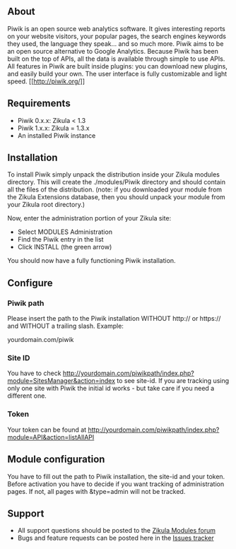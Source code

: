 ## About

Piwik is an open source web analytics software. It gives interesting reports on your website visitors, your popular pages, the search engines keywords they used, the language they speak… and so much more. Piwik aims to be an open source alternative to Google Analytics. Because Piwik has been built on the top of APIs, all the data is available through simple to use APIs. All features in Piwik are built inside plugins: you can download new plugins, and easily build your own. The user interface is fully customizable and light speed. [[http://piwik.org/]]

## Requirements

* Piwik 0.x.x: Zikula < 1.3
* Piwik 1.x.x: Zikula = 1.3.x
* An installed Piwik instance

## Installation

To install Piwik simply unpack the distribution inside your Zikula modules directory. This will create the ./modules/Piwik directory and should contain all the files of the distribution. (note: if you downloaded your module from the Zikula Extensions database, then you should unpack your module from your Zikula root directory.)

Now, enter the administration portion of your Zikula site:

* Select MODULES Administration
* Find the Piwik entry in the list
* Click INSTALL (the green arrow) 

You should now have a fully functioning Piwik installation.

## Configure


### Piwik path

Please insert the path to the Piwik installation WITHOUT http:// or https:// and WITHOUT a trailing slash.
Example:

  yourdomain.com/piwik

### Site ID
You have to check http://yourdomain.com/piwikpath/index.php?module=SitesManager&action=index to see site-id.
If you are tracking using only one site with Piwik the initial id works - but take care if you need a different one.

### Token
Your token can be found at http://yourdomain.com/piwikpath/index.php?module=API&action=listAllAPI

## Module configuration

You have to fill out the path to Piwik installation, the site-id and your token. Before activation you have to decide if you want tracking of administration pages. If not, all pages with &type=admin will not be tracked.

## Support

* All support questions should be posted to the [Zikula Modules forum](http://community.zikula.org/module-Forum-viewforum-forum-23.htm)
* Bugs and feature requests can be posted here in the [Issues tracker](https://github.com/phaidon/Piwik/issues)
